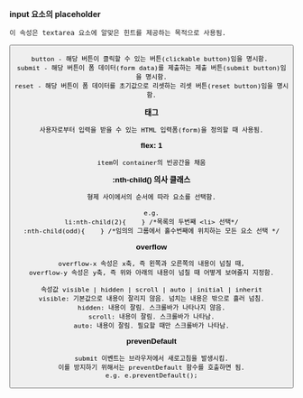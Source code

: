 __input 요소의 placeholder__

 	이 속성은 textarea 요소에 알맞은 힌트를 제공하는 목적으로 사용됨.

__<button type = "button | submit | reset">__

	button - 해당 버튼이 클릭할 수 있는 버튼(clickable button)임을 명시함. 
	submit - 해당 버튼이 폼 데이터(form data)를 제출하는 제출 버튼(submit button)임을 명시함.
	reset - 해당 버튼이 폼 데이터를 초기값으로 리셋하는 리셋 버튼(reset button)임을 명시함.
	
__<form> 태그__

	사용자로부터 입력을 받을 수 있는 HTML 입력폼(form)을 정의할 때 사용됨.
	
__flex: 1__

	item이 container의 빈공간을 채움
	
__:nth-child() 의사 클래스__

	형제 사이에서의 순서에 따라 요소를 선택함.
	
	e.g.
	li:nth-child(2){	} /*목록의 두번째 <li> 선택*/
	:nth-child(odd){	} /*임의의 그룹에서 홀수번째에 위치하는 모든 요소 선택 */
	
__overflow__
	
	overflow-x 속성은 x축, 즉 왼쪽과 오른쪽의 내용이 넘칠 때,
	overflow-y 속성은 y축, 즉 위와 아래의 내용이 넘칠 때 어떻게 보여줄지 지정함.
	
	속성값 visible | hidden | scroll | auto | initial | inherit
	visible: 기본값으로 내용이 잘리지 않음. 넘치는 내용은 밖으로 흘러 넘침.
	hidden: 내용이 잘림. 스크롤바가 나타나지 않음.
	scroll: 내용이 잘림. 스크롤바가 나타남.
	auto: 내용이 잘림. 필요할 때만 스크롤바가 나타남.
	
__prevenDefault__

	submit 이벤트는 브라우저에서 새로고침을 발생시킴.
	이를 방지하기 위해서는 preventDefault 함수를 호출하면 됨.
	e.g. e.preventDefault();
